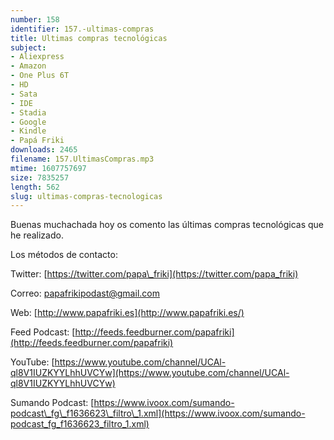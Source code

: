 ```yaml
---
number: 158
identifier: 157.-ultimas-compras
title: Ultimas compras tecnológicas
subject:
- Aliexpress
- Amazon
- One Plus 6T
- HD
- Sata
- IDE
- Stadia
- Google
- Kindle
- Papá Friki
downloads: 2465
filename: 157.UltimasCompras.mp3
mtime: 1607757697
size: 7835257
length: 562
slug: ultimas-compras-tecnologicas
---
```

Buenas muchachada hoy os comento las últimas compras tecnológicas que he realizado.

Los métodos de contacto:  

Twitter: [https://twitter.com/papa\_friki](https://twitter.com/papa_friki)

Correo: [papafrikipodast@gmail.com](https://archive.org/details/papafrikipodast@gmail.com)

Web: [http://www.papafriki.es](http://www.papafriki.es/)

Feed Podcast: [http://feeds.feedburner.com/papafriki](http://feeds.feedburner.com/papafriki)

YouTube: [https://www.youtube.com/channel/UCAl-ql8V1IUZKYYLhhUVCYw](https://www.youtube.com/channel/UCAl-ql8V1IUZKYYLhhUVCYw)  

Sumando Podcast: [https://www.ivoox.com/sumando-podcast\_fg\_f1636623\_filtro\_1.xml](https://www.ivoox.com/sumando-podcast_fg_f1636623_filtro_1.xml)